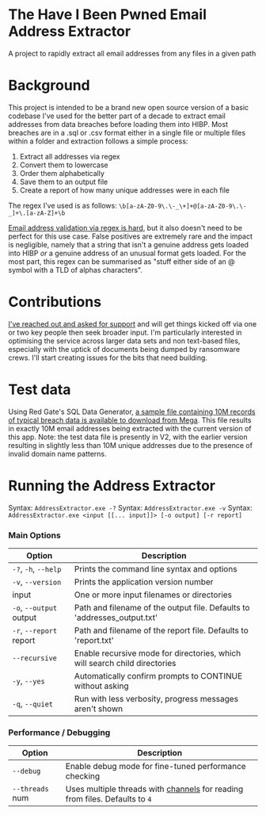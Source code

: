 # The Have I Been Pwned Email Address Extractor
A project to rapidly extract all email addresses from any files in a given path

# Background

This project is intended to be a brand new open source version of a basic codebase I've used for the better part of a decade to extract email addresses from data breaches before loading them into HIBP. Most breaches are in a .sql or .csv format either in a single file or multiple files within a folder and extraction follows a simple process:

1. Extract all addresses via regex
2. Convert them to lowercase
3. Order them alphabetically
4. Save them to an output file
5. Create a report of how many unique addresses were in each file

The regex I've used is as follows: `\b[a-zA-Z0-9\.\-_\+]+@[a-zA-Z0-9\.\-_]+\.[a-zA-Z]+\b`

[Email address validation via regex is hard](https://www.troyhunt.com/dont-trust-net-web-forms-email-regex/), but it also doesn't need to be perfect for this use case. False positives are extremely rare and the impact is negligible, namely that a string that isn't a genuine address gets loaded into HIBP *or* a genuine address of an unusual format gets loaded. For the most part, this regex can be summarised as "stuff either side of an @ symbol with a TLD of alphas characters".

# Contributions

[I've reached out and asked for support](https://twitter.com/troyhunt/status/1637966167548780544) and will get things kicked off via one or two key people then seek broader input. I'm particularly interested in optimising the service across larger data sets and non text-based files, especially with the uptick of documents being dumped by ransomware crews. I'll start creating issues for the bits that need building.

# Test data

Using Red Gate's SQL Data Generator, [a sample file containing 10M records of typical breach data is available to download from Mega](https://mega.nz/file/Xk91ETzb#UYklfa84pLs5OzrysEGNFVMbFb5OC0KU7rlnugF_Aps). This file results in exactly 10M email addresses being extracted with the current version of this app. Note: the test data file is presently in V2, with the earlier version resulting in slightly less than 10M unique addresses due to the presence of invalid domain name patterns.

# Running the Address Extractor

Syntax: `AddressExtractor.exe -?`
Syntax: `AddressExtractor.exe -v`
Syntax: `AddressExtractor.exe <input [[... input]]> [-o output] [-r report]`

### Main Options

| Option                  | Description                                                                |
|-------------------------|----------------------------------------------------------------------------|
| `-?`, `-h`, `--help`    | Prints the command line syntax and options                                 |
| `-v`, `--version`       | Prints the application version number                                      |
| input                   | One or more input filenames or directories                                 |
| `-o`, `--output` output | Path and filename of the output file. Defaults to 'addresses_output.txt'   |
| `-r`, `--report` report | Path and filename of the report file. Defaults to 'report.txt'             |
| `--recursive`           | Enable recursive mode for directories, which will search child directories |
| `-y`, `--yes`           | Automatically confirm prompts to CONTINUE without asking                   |
| `-q`, `--quiet`         | Run with less verbosity, progress messages aren't shown                    |

### Performance / Debugging

| Option          | Description                                                                                                                                      |
|-----------------|--------------------------------------------------------------------------------------------------------------------------------------------------|
| `--debug`       | Enable debug mode for fine-tuned performance checking                                                                                            |
| `--threads` num | Uses multiple threads with [channels](https://learn.microsoft.com/en-us/dotnet/core/extensions/channels) for reading from files. Defaults to `4` |
